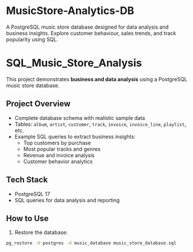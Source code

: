 # MusicStore-Analytics-DB
A PostgreSQL music store database designed for data analysis and business insights. Explore customer behaviour, sales trends, and track popularity using SQL.
# SQL_Music_Store_Analysis

This project demonstrates **business and data analysis** using a PostgreSQL music store database.

## Project Overview
- Complete database schema with realistic sample data
- Tables: `album`, `artist`, `customer`, `track`, `invoice`, `invoice_line`, `playlist`, etc.
- Example SQL queries to extract business insights:
  - Top customers by purchase
  - Most popular tracks and genres
  - Revenue and invoice analysis
  - Customer behavior analytics

## Tech Stack
- PostgreSQL 17
- SQL queries for data analysis and reporting

## How to Use
1. Restore the database:
```bash
pg_restore -U postgres -d music_database music_store_database.sql
